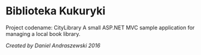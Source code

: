 # Biblioteka Kukuryki
Project codename: CityLibrary
A small ASP.NET MVC sample application for managing a local book library.

*Created by Daniel Andraszewski*
*2016*
